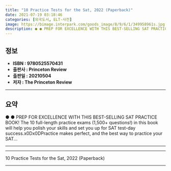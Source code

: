 ```yaml
---
title: "10 Practice Tests for the Sat, 2022 (Paperback)"
date: 2021-07-19 03:18:46
categories: [외국도서, ELT-사전]
image: https://bimage.interpark.com/goods_image/8/9/6/1/349958961s.jpg
description: ● ● PREP FOR EXCELLENCE WITH THIS BEST-SELLING SAT PRACTICE BOOK! The 10 full-length practice exams (1,500+ questions!) in this book will help you polish your
---
```


## **정보**

- **ISBN : 9780525570431**
- **출판사 : Princeton Review**
- **출판일 : 20210504**
- **저자 : The Princeton Review**

------



## **요약**

●  ●  PREP FOR EXCELLENCE WITH THIS BEST-SELLING SAT PRACTICE BOOK! The 10 full-length practice exams (1,500+ questions!) in this book will help you polish your skills and set you up for SAT test-day success.x0Dx0DPractice makes perfect, and the best way to practice your SAT... 

------



------


10 Practice Tests for the Sat, 2022 (Paperback) 

------


